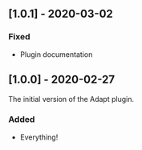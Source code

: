 ## [1.0.1] - 2020-03-02

### Fixed
- Plugin documentation

## [1.0.0] - 2020-02-27

The initial version of the Adapt plugin.

### Added
- Everything!
